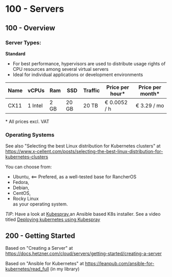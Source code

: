 # 100 - Servers

## 100 - Overview

### Server Types:

**Standard**

- For best performance, hypervisors are used to distribute usage rights of CPU resources among several virtual servers
- Ideal for individual applications or development environments

|Name|vCPUs|Ram|SSD|Traffic|Price per hour*|Price per month*|
|--|--|--|--|--|--|--|
|CX11|1 Intel|2 GB|20 GB|20 TB|€ 0.0052 / h|€ 3.29 / mo| 

\* All prices excl. VAT

### Operating Systems

See also "Selecting the best Linux distribution for Kubernetes clusters" at https://www.x-cellent.com/posts/selecting-the-best-linux-distribution-for-kubernetes-clusters

You can choose from:
- Ubuntu, <== Prefered, as a well-tested base for RancherOS
- Fedora, 
- Debian, 
- CentOS,  
- Rocky Linux  
as your operating system.

*TIP*: Have a look at [Kubespray](https://github.com/kubernetes-sigs/kubespray),an Ansible based K8s installer. See a video titled [Deploying kubernetes using Kubespray](https://www.youtube.com/watch?v=CJ5G4GpqDy0)

## 200 - Getting Started

Based on "Creating a Server" at https://docs.hetzner.com/cloud/servers/getting-started/creating-a-server

Based on "Ansible for Kubernetes" at https://leanpub.com/ansible-for-kubernetes/read_full (in my library)

